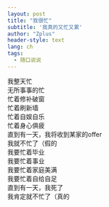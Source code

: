 ```yaml
---
layout: post
title: "我很忙"
subtitle: '我真的又忙又累'
author: "Zplus"
header-style: text
lang: ch
tags:
  - 随口说说
---
```

我整天忙  
无所事事的忙  
忙着修补破窗  
忙着刷新墙  
忙着自娱自乐  
忙着身心俱疲  
直到有一天，我将收到某家的offer  
我就不忙了（假的  
我要忙着毕业  
我要忙着事业  
我要忙着家庭美满  
我要忙着自给自足  
直到有一天，我死了  
我肯定就不忙了（真的  



